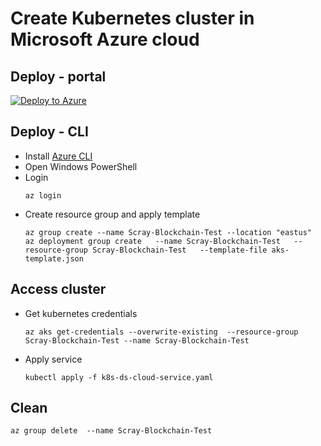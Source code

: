 # Create Kubernetes cluster in Microsoft Azure cloud

## Deploy - portal
[![Deploy to Azure](https://aka.ms/deploytoazurebutton)](https://portal.azure.com/#create/Microsoft.Template/uri/https%3A%2F%2Fraw.githubusercontent.com%2Fscray%2Fscray-ledger%2Fdevelop%2Fdeployment-environments%2Fmicrosoft-azure%2Faks-template.json)

## Deploy - CLI
* Install [Azure CLI](https://docs.microsoft.com/de-de/cli/azure/install-azure-cli)
* Open Windows PowerShell
* Login
  ```
  az login
  ```
* Create resource group and apply template
  ```
  az group create --name Scray-Blockchain-Test --location "eastus"
  az deployment group create   --name Scray-Blockchain-Test   --resource-group Scray-Blockchain-Test   --template-file aks-template.json
  ```
 

## Access cluster 
* Get kubernetes credentials
  ```
  az aks get-credentials --overwrite-existing  --resource-group Scray-Blockchain-Test --name Scray-Blockchain-Test
  ```
* Apply service
  ```
  kubectl apply -f k8s-ds-cloud-service.yaml
  ```
  
## Clean

```
az group delete  --name Scray-Blockchain-Test
```
